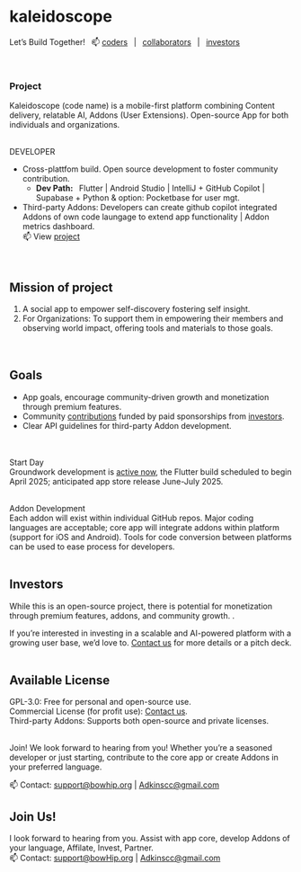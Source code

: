# kaleidoscope 
Let’s Build Together!  📫 <a href="mailto:support@bowhip.org">coders</a>  |   <a href="mailto:support@bowhip.org">collaborators</a>  |  <a href="mailto:support@bowhip.org">investors</a> 
<!--Join our community <a href="mailto:support@bowhip.org">coders</a> |  <a href="mailto:support@bowhip.org">collaborators</a> |  <a href="mailto:support@bowhip.org">investors</a-->
<br>

### Project
Kaleidoscope (code name) is a mobile-first platform combining Content delivery, relatable AI, Addons (User Extensions). Open-source App for both individuals and organizations. 
<br><br>

DEVELOPER
 - Cross-plattfom build. Open source development to foster community contribution.
      - <b>Dev Path:</b>  Flutter | Android Studio | IntelliJ + GitHub Copilot | Supabase + Python & option: Pocketbase for user mgt.
 - Third-party Addons: Developers can create github copilot integrated Addons of own code laungage to extend app functionality | Addon metrics dashboard.<br>
   📫 View <a href="mailto: support@bowhip.org">project</a> <br><br><br>
<!--- Supabase & Python backend. Real-time data syncing, analytics.-->

## Mission of project<br>
1. A social app to empower self-discovery fostering self insight.<br>
3. For Organizations: To support them in empowering their members and observing world impact, offering tools and materials to those goals.
<br><br><br>

## Goals<br>
 - App goals, encourage community-driven growth and monetization through premium features.<br>
 - Community <a href="mailto:support@bowhip.org">contributions</a> funded by paid sponsorships from <a href="mailto:support@bowhip.org">investors</a>.<br>
 - Clear API guidelines for third-party Addon development.<br>
<br><br>


Start Day<br>
Groundwork development is <a href="mailto:support@bowhip.org">active now</a>, the Flutter build scheduled to begin April 2025; anticipated app store release June-July 2025.
<br><br>


Addon Development<br>
Each addon will exist within individual GitHub repos. Major coding languages are acceptable; core app will integrate addons within platform (support for iOS and Android). Tools for code conversion between platforms can be used to ease process for developers.
<br><br>


## Investors<br>
While this is an open-source project, there is potential for monetization through premium features, addons, and community growth.  .

If you’re interested in investing in a scalable and AI-powered platform with a growing user base, we’d love to. <a href="mailto: support@bowhip.org">Contact us</a> for more details or a pitch deck.
<br><br>


## Available License<br>
GPL-3.0: Free for personal and open-source use.<br>
Commercial License (for profit use): <a href="mailto:support@bowhip.org">Contact us</a>.<br>
Third-party Addons: Supports both open-source and private licenses.<br><br>

Join!
We look forward to hearing from you! Whether you’re a seasoned developer or just starting, contribute to the core app or create Addons in your preferred language.

📫 Contact: support@bowhip.org | Adkinscc@gmail.com


## Join Us!<br>
I look forward to hearing from you. Assist with app core, develop Addons of your language, Affilate, Invest, Partner.<br>
📫 Contact: support@bowHip.org | Adkinscc@gmail.com<br>


